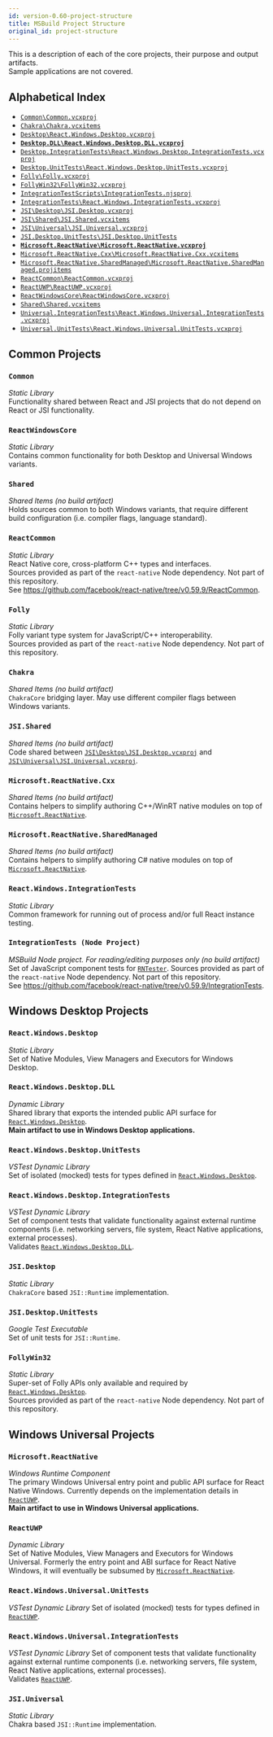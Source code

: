 ```yaml
---
id: version-0.60-project-structure
title: MSBuild Project Structure
original_id: project-structure
---
```


This is a description of each of the core projects, their purpose and output artifacts.<br/>
Sample applications are not covered.

## Alphabetical Index

- [`Common\Common.vcxproj`](#common)
- [`Chakra\Chakra.vcxitems`](#chakra)
- [`Desktop\React.Windows.Desktop.vcxproj`](#reactwindowsdesktop)
- **[`Desktop.DLL\React.Windows.Desktop.DLL.vcxproj`](#reactwindowsdesktopdll)**
- [`Desktop.IntegrationTests\React.Windows.Desktop.IntegrationTests.vcxproj`](#reactwindowsdesktopintegrationtests)
- [`Desktop.UnitTests\React.Windows.Desktop.UnitTests.vcxproj`](#reactwindowsdesktopunittests)
- [`Folly\Folly.vcxproj`](#folly)
- [`FollyWin32\FollyWin32.vcxproj`](#follywin32)
- [`IntegrationTestScripts\IntegrationTests.njsproj`](#integrationtests-node-project)
- [`IntegrationTests\React.Windows.IntegrationTests.vcxproj`](#reactwindowsintegrationtests)
- [`JSI\Desktop\JSI.Desktop.vcxproj`](#jsidesktop)
- [`JSI\Shared\JSI.Shared.vcxitems`](#jsishared)
- [`JSI\Universal\JSI.Universal.vcxproj`](#jsiuniversal)
- [`JSI.Desktop.UnitTests\JSI.Desktop.UnitTests`](#jsidesktopunittests)
- **[`Microsoft.ReactNative\Microsoft.ReactNative.vcxproj`](#microsoftreactnative)**
- [`Microsoft.ReactNative.Cxx\Microsoft.ReactNative.Cxx.vcxitems`](#microsoftreactnativecxx)
- [`Microsoft.ReactNative.SharedManaged\Microsoft.ReactNative.SharedManaged.projitems`](#microsoftreactnativesharedmanaged)
- [`ReactCommon\ReactCommon.vcxproj`](#reactcommon)
- [`ReactUWP\ReactUWP.vcxproj`](#reactuwp)
- [`ReactWindowsCore\ReactWindowsCore.vcxproj`](#reactwindowscore)
- [`Shared\Shared.vcxitems`](#shared)
- [`Universal.IntegrationTests\React.Windows.Universal.IntegrationTests.vcxproj`](#reactwindowsuniversalintegrationtests)
- [`Universal.UnitTests\React.Windows.Universal.UnitTests.vcxproj`](#reactwindowsuniversalunittests)

## Common Projects

### `Common`

_Static Library_<br/>
Functionality shared between React and JSI projects that do not depend on React or JSI functionality.

### `ReactWindowsCore`

_Static Library_<br/>
Contains common functionality for both Desktop and Universal Windows variants.

### `Shared`

_Shared Items (no build artifact)_<br/>
Holds sources common to both Windows variants, that require different build configuration
(i.e. compiler flags, language standard).

### `ReactCommon`

_Static Library_<br/>
React Native core, cross-platform C++ types and interfaces.<br/>
Sources provided as part of the `react-native` Node dependency. Not part of this repository.<br/>
See https://github.com/facebook/react-native/tree/v0.59.9/ReactCommon.

### `Folly`

_Static Library_<br/>
Folly variant type system for JavaScript/C++ interoperability.<br/>
Sources provided as part of the `react-native` Node dependency. Not part of this repository.

### `Chakra`

_Shared Items (no build artifact)_<br/>
`ChakraCore` bridging layer. May use different compiler flags between Windows variants.

### `JSI.Shared`

_Shared Items (no build artifact)_<br/>
Code shared between [`JSI\Desktop\JSI.Desktop.vcxproj`](#jsidesktop) and [`JSI\Universal\JSI.Universal.vcxproj`](#jsiuniversal).

### `Microsoft.ReactNative.Cxx`

_Shared Items (no build artifact)_<br/>
Contains helpers to simplify authoring C++/WinRT native modules on top of [`Microsoft.ReactNative`](#microsoftreactnative).

### `Microsoft.ReactNative.SharedManaged`

_Shared Items (no build artifact)_<br/>
Contains helpers to simplify authoring C# native modules on top of [`Microsoft.ReactNative`](#microsoftreactnative).

### `React.Windows.IntegrationTests`

_Static Library_<br/>
Common framework for running out of process and/or full React instance testing.

### `IntegrationTests (Node Project)`

_MSBuild Node project. For reading/editing purposes only (no build artifact)_<br/>
Set of JavaScript component tests for [`RNTester`](https://github.com/facebook/react-native/tree/v0.59.9/RNTester).
Sources provided as part of the `react-native` Node dependency. Not part of this repository.<br/>
See https://github.com/facebook/react-native/tree/v0.59.9/IntegrationTests.

## Windows Desktop Projects

### `React.Windows.Desktop`

_Static Library_<br/>
Set of Native Modules, View Managers and Executors for Windows Desktop.

### `React.Windows.Desktop.DLL`

_Dynamic Library_<br/>
Shared library that exports the intended public API surface for [`React.Windows.Desktop`](#reactwindowsdesktop).<br/>
**Main artifact to use in Windows Desktop applications.**

### `React.Windows.Desktop.UnitTests`

_VSTest Dynamic Library_<br/>
Set of isolated (mocked) tests for types defined in [`React.Windows.Desktop`](#reactwindowsdesktop).

### `React.Windows.Desktop.IntegrationTests`

_VSTest Dynamic Library_<br/>
Set of component tests that validate functionality against external runtime components
(i.e. networking servers, file system, React Native applications, external processes).<br/>
Validates [`React.Windows.Desktop.DLL`](#reactwindowsdesktopdll).

### `JSI.Desktop`

_Static Library_<br/>
`ChakraCore` based `JSI::Runtime` implementation.

### `JSI.Desktop.UnitTests`

_Google Test Executable_<br/>
Set of unit tests for `JSI::Runtime`.

### `FollyWin32`

_Static Library_<br/>
Super-set of Folly APIs only available and required by [`React.Windows.Desktop`](#reactwindowsdesktop).<br/>
Sources provided as part of the `react-native` Node dependency. Not part of this repository.

## Windows Universal Projects

### `Microsoft.ReactNative`

_Windows Runtime Component_</br>
The primary Windows Universal entry point and public API surface for React Native Windows. Currently depends on the implementation details in [`ReactUWP`](#reactuwp).<br/>
**Main artifact to use in Windows Universal applications.**

### `ReactUWP`

_Dynamic Library_<br/>
Set of Native Modules, View Managers and Executors for Windows Universal. Formerly the entry point and ABI surface for React Native Windows, it will eventually be subsumed by [`Microsoft.ReactNative`](#microsoftreactnative).

### `React.Windows.Universal.UnitTests`

_VSTest Dynamic Library_
Set of isolated (mocked) tests for types defined in [`ReactUWP`](#reactuwp).

### `React.Windows.Universal.IntegrationTests`

_VSTest Dynamic Library_
Set of component tests that validate functionality against external runtime components
(i.e. networking servers, file system, React Native applications, external processes).<br/>
Validates [`ReactUWP`](#reactuwp).

### `JSI.Universal`

_Static Library_<br/>
Chakra based `JSI::Runtime` implementation.
